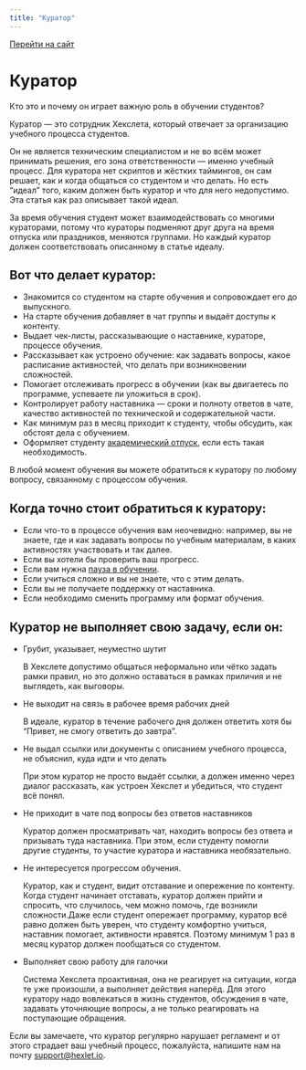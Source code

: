 ```yaml
---
title: "Куратор"
---
```


[Перейти на сайт](https://ru.hexlet.io)


# Куратор

Кто это и почему он играет важную роль в обучении студентов?

Куратор — это сотрудник Хекслета, который отвечает за организацию учебного процесса студентов.

Он не является техническим специалистом и не во всём может принимать решения, его зона ответственности — именно учебный процесс. Для куратора нет скриптов и жёстких таймингов, он сам решает, как и когда общаться со студентом и что делать. Но есть “идеал” того, каким должен быть куратор и что для него недопустимо. Эта статья как раз описывает такой идеал.

За время обучения студент может взаимодействовать со многими кураторами, потому что кураторы подменяют друг друга на время отпуска или праздников, меняются группами. Но каждый куратор должен соответствовать описанному в статье идеалу.

## Вот что делает куратор:

* Знакомится со студентом на старте обучения и сопровождает его до выпускного.
* На старте обучения добавляет в чат группы и выдаёт доступы к контенту.
* Выдает чек-листы, рассказывающие о наставнике, кураторе, процессе обучения.
* Рассказывает как устроено обучение: как задавать вопросы, какое расписание активностей, что делать при возникновении сложностей.
* Помогает отслеживать прогресс в обучении (как вы двигаетесь по программе, успеваете ли уложиться в срок).
* Контролирует работу наставника — сроки и полноту ответов в чате, качество активностей по технической и содержательной части.
* Как минимум раз в месяц приходит к студенту, чтобы обсудить, как обстоят дела с обучением.
* Оформляет студенту [академический отпуск](https://help.hexlet.io/learning-process/akademicheskii-otpusk), если есть такая необходимость.

В любой момент обучения вы можете обратиться к куратору по любому вопросу, связанному с процессом обучения.

## Когда точно стоит обратиться к куратору:

* Если что-то в процессе обучения вам неочевидно: например, вы не знаете, где и как задавать вопросы по учебным материалам, в каких активностях участвовать и так далее.
* Если вы хотели бы проверить ваш прогресс.
* Если вам нужна [пауза в обучении](https://help.hexlet.io/learning-process/akademicheskii-otpusk).
* Если учиться сложно и вы не знаете, что с этим делать.
* Если вы не получаете поддержку от наставника.
* Если необходимо сменить программу или формат обучения.

## Куратор не выполняет свою задачу, если он:

* Грубит, указывает, неуместно шутит

  В Хекслете допустимо общаться неформально или чётко задать рамки правил, но это должно оставаться в рамках приличия и не выглядеть, как выговоры.
* Не выходит на связь в рабочее время рабочих дней

  В идеале, куратор в течение рабочего дня должен ответить хотя бы “Привет, не смогу ответить до завтра”.
* Не выдал ссылки или документы с описанием учебного процесса, не объяснил, куда идти и что делать

  При этом куратор не просто выдаёт ссылки, а должен именно через диалог рассказать, как устроен Хекслет и убедиться, что студент всё понял.
* Не приходит в чате под вопросы без ответов наставников

  Куратор должен просматривать чат, находить вопросы без ответа и призывать туда наставника. При этом, если студенту помогли другие студенты, то участие куратора и наставника необязательно.
* Не интересуется прогрессом обучения.

  Куратор, как и студент, видит отставание и опережение по контенту. Когда студент начинает отставать, куратор должен прийти и спросить, что случилось, чем можно помочь, где возникли сложности.Даже если студент опережает программу, куратор всё равно должен быть уверен, что студенту комфортно учиться, наставник помогает, активности нравятся. Поэтому минимум 1 раз в месяц куратор должен пообщаться со студентом.
* Выполняет свою работу для галочки

  Система Хекслета проактивная, она не реагирует на ситуации, когда те уже произошли, а выполняет действия наперёд. Для этого куратору надо вовлекаться в жизнь студентов, обсуждения в чате, задавать уточняющие вопросы, а не только реагировать на поступающие обращения.

Если вы замечаете, что куратор регулярно нарушает регламент и от этого страдает ваш учебный процесс, пожалуйста, напишите нам на почту support@hexlet.io.
